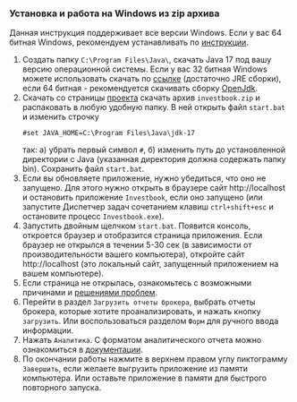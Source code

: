 ### Установка и работа на Windows из zip архива

Данная инструкция поддерживает все версии Windows. Если у вас 64 битная Windows, рекомендуем устанавливать по
[инструкции](install-on-windows.md).
1. Создать папку `C:\Program Files\Java\`, скачать Java 17 под вашу версию операционной системы.
   Если у вас 32 битная Windows можете использовать скачать по [ссылке](https://libericajdk.ru/pages/downloads/)
   (достаточно JRE сборки), если 64 битная - рекомендуется скачивать сборку [OpenJdk](https://jdk.java.net/17/).
1. Скачать со страницы [проекта](https://github.com/vananiev/portfolio/releases/latest) скачать архив `investbook.zip`
   и распаковать в любую удобную папку. В ней открыть файл `start.bat` и изменить строчку
   ```
   #set JAVA_HOME=C:\Program Files\Java\jdk-17
   ```
   так: а) убрать первый символ `#`, б) изменить путь до установленной директории с Java (указанная директория должна
   содержать папку bin). Сохранить файл `start.bat`.
1. Если вы обновляете приложение, нужно убедиться, что оно не запущено. Для этого нужно открыть в браузере сайт
   http://localhost и остановить приложение `Investbook`, если оно запущено (или запустите Диспетчер задач
   сочетанием клавиш `ctrl+shift+esc` и остановите процесс `Investbook.exe`).
1. Запустить двойным щелчком `start.bat`. Появится консоль, откроется браузер и отобразится страница приложения.
   Если браузер не открылся в течении 5-30 сек (в зависимости от производительности вашего компьютера),
   откройте сайт http://localhost (это локальный сайт, запущенный приложением на вашем компьютере).
1. Если страница не открылась, ознакомьтесь с возможными причинами и [решениями проблем](/src/main/asciidoc/troubleshooting.adoc).
1. Перейти в раздел `Загрузить отчеты брокера`, выбрать отчеты брокера, которые хотите проанализировать, и нажать кнопку
   `загрузить`. Или воспользоваться разделом `Форм` для ручного ввода информации.
1. Нажать `Аналитика`. С форматом аналитического отчета можно ознакомиться в [документации](/src/main/asciidoc/index.adoc).
1. По окончании работы нажмите в верхнем правом углу пиктограмму `Завершить`, если желаете выгрузить приложение
   из памяти компьютера. Или оставьте приложение в памяти для быстрого повторного запуска.
